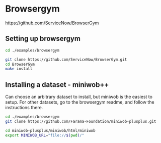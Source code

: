 # Browsergym

https://github.com/ServiceNow/BrowserGym

## Setting up browsergym

```bash
cd ./examples/browsergym

git clone https://github.com/ServiceNow/BrowserGym.git
cd BrowserGym
make install
```

## Installing a dataset - miniwob++

Can choose an arbitrary dataset to install, but miniwob is the easiest to setup.
For other datasets, go to the browsergym readme, and follow the instructions there.

```bash
cd ./examples/browsergym
git clone https://github.com/Farama-Foundation/miniwob-plusplus.git

cd miniwob-plusplus/miniwob/html/miniwob
export MINIWOB_URL="file://$(pwd)/"
```
